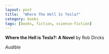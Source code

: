 ```yaml
---
layout: post
title:  "Where The Hell Is Tesla?"
category: books
tags: [books, fiction, science-fiction]
---
```



**Where the Hell is Tesla?: A Novel** by Rob Dircks

*Audible*

